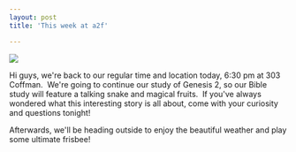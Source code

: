 ```yaml
---
layout: post
title: 'This week at a2f'

---
```


![](http://farm5.static.flickr.com/4086/4842287310_457fe111c2.jpg)

Hi guys, we're back to our regular time and location today, 6:30 pm at 303 Coffman.  We're going to continue our study of Genesis 2, so our Bible study will feature a talking snake and magical fruits.  If you've always wondered what this interesting story is all about, come with your curiosity and questions tonight!

Afterwards, we'll be heading outside to enjoy the beautiful weather and play some ultimate frisbee!